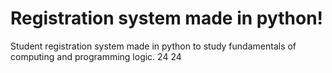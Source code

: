 # Registration system made in python!
Student registration system made in python to study fundamentals of computing and programming logic.
24
24
